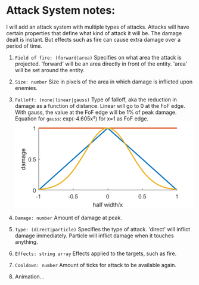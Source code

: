 # Attack System notes:
I will add an attack system with multiple types of attacks. Attacks will have certain properties that define what kind of attack it will be. The damage dealt is instant. But effects such as fire can cause extra damage over a period of time.

1. `Field of fire: (forward|area)`
Specifies on what area the attack is projected. 'forward' will be an area directly in front of the entity. 'area' will be set around the entity.

2. `Size: number`
Size in pixels of the area in which damage is inflicted upon enemies.

3. `Falloff: (none|linear|gauss)`
Type of falloff, aka the reduction in damage as a function of distance. Linear will go to 0 at the FoF edge. With gauss, the value at the FoF edge will be 1% of peak damage. Equation for `gauss`: exp(-4.605x²) for x=1 as FoF edge.
![Falloff Graphs](falloff.png)

4. `Damage: number`
Amount of damage at peak.

5. `Type: (direct|particle)`
Specifies the type of attack. 'direct' will inflict damage immediately. Particle will inflict damage when it touches anything.

6. `Effects: string array`
Effects applied to the targets, such as fire.

7. `Cooldown: number`
Amount of ticks for attack to be available again.

8. Animation...
